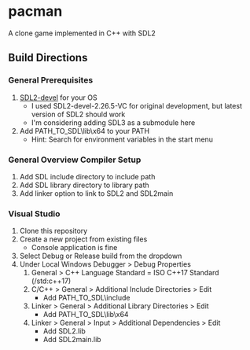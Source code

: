 # pacman
A clone game implemented in C++ with SDL2

## Build Directions
### General Prerequisites
1. [SDL2-devel](https://github.com/libsdl-org/SDL/releases/tag/release-2.30.5) for your OS
    * I used SDL2-devel-2.26.5-VC for original development, but latest version of SDL2 should work
    * I'm considering adding SDL3 as a submodule here
1. Add PATH_TO_SDL\lib\x64 to your PATH
    * Hint: Search for environment variables in the start menu

### General Overview Compiler Setup
1. Add SDL include directory to include path
1. Add SDL library directory to library path
1. Add linker option to link to SDL2 and SDL2main

### Visual Studio
1. Clone this repository
1. Create a new project from existing files
     * Console application is fine
1. Select Debug or Release build from the dropdown
1. Under Local Windows Debugger > Debug Properties
    1. General > C++ Language Standard = ISO C++17 Standard (/std:c++17)
    1. C/C++ > General > Additional Include Directories > Edit
        * Add PATH_TO_SDL\include
    1. Linker > General > Additional Library Directories > Edit
        * Add PATH_TO_SDL\lib\x64
    1. Linker > General > Input > Additional Dependencies > Edit
        * Add SDL2.lib
        * Add SDL2main.lib